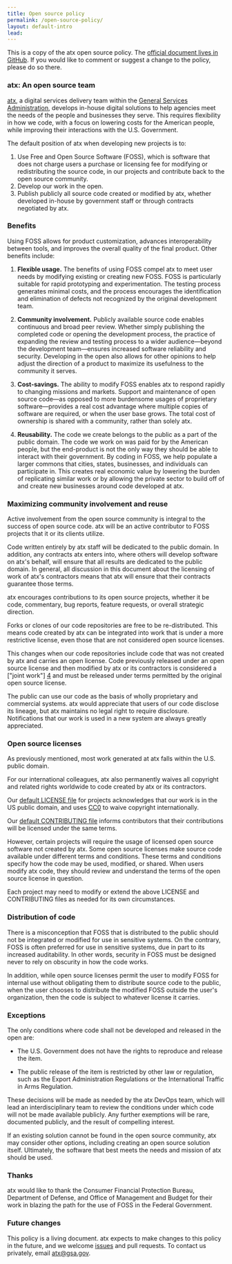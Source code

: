 ```yaml
---
title: Open source policy
permalink: /open-source-policy/
layout: default-intro
lead:
---
```


This is a copy of the atx open source policy. The [official document lives in GitHub](https://github.com/atx/open-source-policy/blob/master/policy.md). If you would like to comment or suggest a change to the policy, please do so there.

### atx: An open source team

[atx](https://atx.gsa.gov), a digital services delivery team within the [General Services Administration](http://gsa.gov), develops in-house digital solutions to help agencies meet the needs of the people and businesses they serve. This requires flexibility in how we code, with a focus on lowering costs for the American people, while improving their interactions with the U.S. Government.

The default position of atx when developing new projects is to:

1. Use Free and Open Source Software (FOSS), which is software that does not charge users a purchase or licensing fee for modifying or redistributing the source code, in our projects and contribute back to the open source community.
2. Develop our work in the open.
3. Publish publicly all source code created or modified by atx, whether developed in-house by government staff or through contracts negotiated by atx.

### Benefits

Using FOSS allows for product customization, advances interoperability between tools, and improves the overall quality of the final product. Other benefits include:

1. **Flexible usage.** The benefits of using FOSS compel atx to meet user needs by modifying existing or creating new FOSS. FOSS is particularly suitable for rapid prototyping and experimentation. The testing process generates minimal costs, and the process encourages the identification and elimination of defects not recognized by the original development team.

2. **Community involvement.** Publicly available source code enables continuous and broad peer review. Whether simply publishing the completed code or opening the development process, the practice of expanding the review and testing process to a wider audience&mdash;beyond the development team&mdash;ensures increased software reliability and security. Developing in the open also allows for other opinions to help adjust the direction of a product to maximize its usefulness to the community it serves.

3. **Cost-savings.** The ability to modify FOSS enables atx to respond rapidly to changing missions and markets. Support and maintenance of open source code&mdash;as opposed to more burdensome usages of proprietary software&mdash;provides a real cost advantage where multiple copies of software are required, or when the user base grows. The total cost of ownership is shared with a community, rather than solely atx.

4. **Reusability.** The code we create belongs to the public as a part of the public domain. The code we work on was paid for by the American people, but the end-product is not the only way they should be able to interact with their government. By coding in FOSS, we help populate a larger commons that cities, states, businesses, and individuals can participate in. This creates real economic value by lowering the burden of replicating similar work or by allowing the private sector to build off of and create new businesses around code developed at atx.

### Maximizing community involvement and reuse

Active involvement from the open source community is integral to the success of open source code. atx will be an active contributor to FOSS projects that it or its clients utilize.

Code written entirely by atx staff will be dedicated to the public domain. In addition, any contracts atx enters into, where others will develop software on atx's behalf, will ensure that all results are dedicated to the public domain. In general, all discussion in this document about the licensing of work of atx's contractors means that atx will ensure that their contracts guarantee those terms.

atx encourages contributions to its open source projects, whether it be code, commentary, bug reports, feature requests, or overall strategic direction.

Forks or clones of our code repositories are free to be re-distributed. This means code created by atx can be integrated into work that is under a more restrictive license, even those that are not considered open source licenses.

This changes when our code repositories include code that was not created by atx and carries an open license. Code previously released under an open source license and then modified by atx or its contractors is considered a ["joint work"] [4] and must be released under terms permitted by the original open source license.

  [4]: http://www.copyright.gov/title17/92chap1.html#101 "Joint Work"

The public can use our code as the basis of wholly proprietary and commercial systems. atx would appreciate that users of our code disclose its lineage, but atx maintains no legal right to require disclosure. Notifications that our work is used in a new system are always greatly appreciated.

### Open source licenses

As previously mentioned, most work generated at atx falls within the U.S. public domain.

For our international colleagues, atx also permanently waives all copyright and related rights worldwide to code created by atx or its contractors.

Our [default LICENSE file](/LICENSE.md) for projects acknowledges that our work is in the US public domain, and uses [CC0](https://creativecommons.org/publicdomain/zero/1.0/) to waive copyright internationally.

Our [default CONTRIBUTING file](/CONTRIBUTING.md) informs contributors that their contributions will be licensed under the same terms.

However, certain projects will require the usage of licensed open source software not created by atx. Some open source licenses make source code available under different terms and conditions. These terms and conditions specify how the code may be used, modified, or shared. When users modify atx code, they should review and understand the terms of the open source license in question.

Each project may need to modify or extend the above LICENSE and CONTRIBUTING files as needed for its own circumstances.

### Distribution of code

There is a misconception that FOSS that is distributed to the public should not be integrated or modified for use in sensitive systems. On the contrary, FOSS is often preferred for use in sensitive systems, due in part to its increased auditability. In other words, security in FOSS must be designed never to rely on obscurity in how the code works.

In addition, while open source licenses permit the user to modify FOSS for internal use without obligating them to distribute source code to the public, when the user chooses to distribute the modified FOSS outside the user's organization, then the code is subject to whatever license it carries.

### Exceptions

The only conditions where code shall not be developed and released in the open are:

* The U.S. Government does not have the rights to reproduce and release the item.

* The public release of the item is restricted by other law or regulation, such as the Export Administration Regulations or the International Traffic in Arms Regulation.

These decisions will be made as needed by the atx DevOps team, which will lead an interdisciplinary team to review the conditions under which code will not be made available publicly. Any further exemptions will be rare, documented publicly, and the result of compelling interest.

If an existing solution cannot be found in the open source community, atx may consider other options, including creating an open source solution itself. Ultimately, the software that best meets the needs and mission of atx should be used.

### Thanks

atx would like to thank the Consumer Financial Protection Bureau, Department of Defense, and Office of Management and Budget for their work in blazing the path for the use of FOSS in the Federal Government.

### Future changes

This policy is a living document. atx expects to make changes to this policy in the future, and we welcome [issues](https://github.com/atx/open-source-policy/issues) and pull requests. To contact us privately, email <a href="mailto:atx@gsa.gov">atx@gsa.gov</a>.
